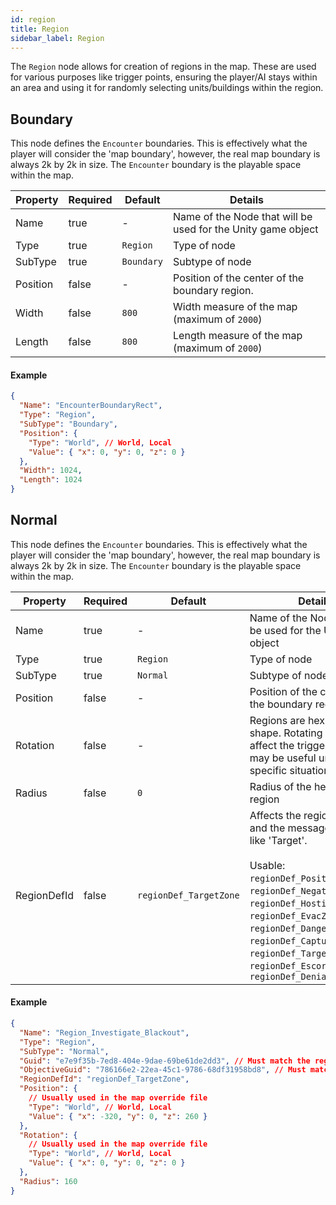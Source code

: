 ```yaml
---
id: region
title: Region
sidebar_label: Region
---
```


The `Region` node allows for creation of regions in the map. These are used for various purposes like trigger points, ensuring the player/AI stays within an area and using it for randomly selecting units/buildings within the region.

## Boundary

This node defines the `Encounter` boundaries. This is effectively what the player will consider the 'map boundary', however, the real map boundary is always 2k by 2k in size. The `Encounter` boundary is the playable space within the map.

| Property | Required | Default    | Details                                                      |
| -------- | -------- | ---------- | ------------------------------------------------------------ |
| Name     | true     | -          | Name of the Node that will be used for the Unity game object |
| Type     | true     | `Region`   | Type of node                                                 |
| SubType  | true     | `Boundary` | Subtype of node                                              |
| Position | false    | -          | Position of the center of the boundary region.               |
| Width    | false    | `800`      | Width measure of the map (maximum of `2000`)                 |
| Length   | false    | `800`      | Length measure of the map (maximum of `2000`)                |

#### Example

```json
{
  "Name": "EncounterBoundaryRect",
  "Type": "Region",
  "SubType": "Boundary",
  "Position": {
    "Type": "World", // World, Local
    "Value": { "x": 0, "y": 0, "z": 0 }
  },
  "Width": 1024,
  "Length": 1024
}
```

## Normal

This node defines the `Encounter` boundaries. This is effectively what the player will consider the 'map boundary', however, the real map boundary is always 2k by 2k in size. The `Encounter` boundary is the playable space within the map.

| Property    | Required | Default                | Details                                                                                                                                                                                                                                                                                                     |
| ----------- | -------- | ---------------------- | ----------------------------------------------------------------------------------------------------------------------------------------------------------------------------------------------------------------------------------------------------------------------------------------------------------- |
| Name        | true     | -                      | Name of the Node that will be used for the Unity game object                                                                                                                                                                                                                                                |
| Type        | true     | `Region`               | Type of node                                                                                                                                                                                                                                                                                                |
| SubType     | true     | `Normal`               | Subtype of node                                                                                                                                                                                                                                                                                             |
| Position    | false    | -                      | Position of the center of the boundary region.                                                                                                                                                                                                                                                              |
| Rotation    | false    | -                      | Regions are hexigon in shape. Rotating them can affect the trigger area and may be useful under specific situations.                                                                                                                                                                                        |
| Radius      | false    | `0`                    | Radius of the hexigon region                                                                                                                                                                                                                                                                                |
| RegionDefId | false    | `regionDef_TargetZone` | Affects the region colour and the message on hover, like 'Target'. <br/><br/>Usable: `regionDef_Positive`, `regionDef_Negative`, `regionDef_HostileDropZone`, `regionDef_EvacZone`, `regionDef_DangerZone`, `regionDef_CaptureZone`, `regionDef_TargetZone`, `regionDef_EscortZone`, `regionDef_DenialZone` |

#### Example

```json
{
  "Name": "Region_Investigate_Blackout",
  "Type": "Region",
  "SubType": "Normal",
  "Guid": "e7e9f35b-7ed8-404e-9dae-69be61de2dd3", // Must match the region guid in the contract .json
  "ObjectiveGuid": "786166e2-22ea-45c1-9786-68df31958bd8", // Must match the objective guid in the build file to link to
  "RegionDefId": "regionDef_TargetZone",
  "Position": {
    // Usually used in the map override file
    "Type": "World", // World, Local
    "Value": { "x": -320, "y": 0, "z": 260 }
  },
  "Rotation": {
    // Usually used in the map override file
    "Type": "World", // World, Local
    "Value": { "x": 0, "y": 0, "z": 0 }
  },
  "Radius": 160
}
```

